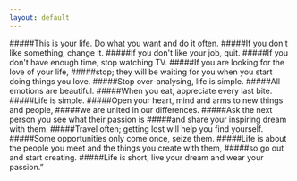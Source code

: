 ```yaml
---
layout: default
---
```


#####This is your life. Do what you want and do it often. 
#####If you don't like something, change it. 
#####If you don't like your job, quit.
#####If you don't have enough time, stop watching TV.
#####If you are looking for the love of your life, 
#####stop; they will be waiting for you when you start doing things you love.
#####Stop over-analysing, life is simple.
#####All emotions are beautiful.
#####When you eat, appreciate every last bite.
#####Life is simple.
#####Open your heart, mind and arms to new things and people, 
#####we are united in our differences.
#####Ask the next person you see what their passion is 
#####and share your inspiring dream with them.
#####Travel often; getting lost will help you find yourself.
#####Some opportunities only come once, seize them.
#####Life is about the people you meet and the things you create with them, 
#####so go out and start creating.
#####Life is short, live your dream and wear your passion.”

